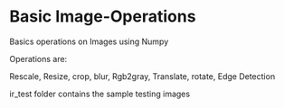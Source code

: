 # Basic Image-Operations
Basics operations on Images using Numpy

Operations are:

Rescale,
Resize,
crop,
blur,
Rgb2gray,
Translate,
rotate,
Edge Detection

ir_test folder contains the sample testing images
